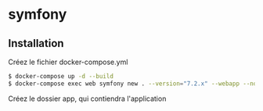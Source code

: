 # symfony

## Installation

Créez le fichier docker-compose.yml

```bash
$ docker-compose up -d --build
$ docker-compose exec web symfony new . --version="7.2.x" --webapp --no-interaction
```

Créez le dossier app, qui contiendra l'application